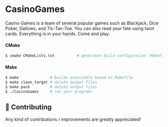 # CasinoGames
Casino Games is a team of several popular games such as Blackjack, Dice Poker, Gallows, and Tic-Tac-Toe. You can also read your fate using tarot cards. Everything is in your hands. Come and play.

#### CMake
```sh
$ cmake CMakeLists.txt          # generates build configuration (Makefile)
```

#### Make
```sh
$ make              # builds executable based on Makefile
$ make clean_target # delete output files
$ make pack         # delete output files
$ ./CasinoGames     # run your program!
```

## 🙌 Contributing
Any kind of contributions / improvements are greatly appreciated!
